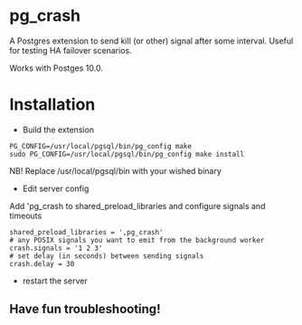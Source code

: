 # pg\_crash

A Postgres extension to send kill (or other) signal after some interval. Useful for testing HA failover scenarios.

Works with Postges 10.0.

# Installation

* Build the extension

```
PG_CONFIG=/usr/local/pgsql/bin/pg_config make
sudo PG_CONFIG=/usr/local/pgsql/bin/pg_config make install
```
NB! Replace /usr/local/pgsql/bin with your wished binary

* Edit server config

Add 'pg\_crash to shared\_preload\_libraries and configure signals and timeouts


```
shared_preload_libraries = ',pg_crash'
# any POSIX signals you want to emit from the background worker
crash.signals = '1 2 3'
# set delay (in seconds) between sending signals
crash.delay = 30
```

* restart the server 


## Have fun troubleshooting!

